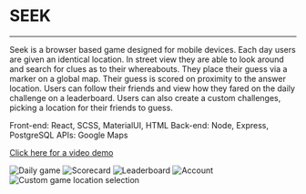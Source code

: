 # SEEK

---

Seek is a browser based game designed for mobile devices. Each day users are given an identical location. In street view they are able to look around and search for clues as to their whereabouts. They place their guess via a marker on a global map. Their guess is scored on proximity to the answer location. Users can follow their friends and view how they fared on the daily challenge on a leaderboard. Users can also create a custom challenges, picking a location for their friends to guess.

Front-end: React, SCSS, MaterialUI, HTML
Back-end: Node, Express, PostgreSQL
APIs: Google Maps

[Click here for a video demo](https://youtu.be/JxEkY1mD_Nc)

![Daily game](https://github.com/Ryan-Williams-Dev/seek/blob/master/docs/img/Daily-game.png?raw=true)
![Scorecard](https://github.com/Ryan-Williams-Dev/seek/blob/master/docs/img/score.png?raw=true)
![Leaderboard](https://github.com/Ryan-Williams-Dev/seek/blob/master/docs/img/Leaderbaord.png?raw=true)
![Account](https://github.com/Ryan-Williams-Dev/seek/blob/master/docs/img/account.png?raw=true)
![Custom game location selection](https://github.com/Ryan-Williams-Dev/seek/blob/master/docs/img/custom-game.png?raw=true)